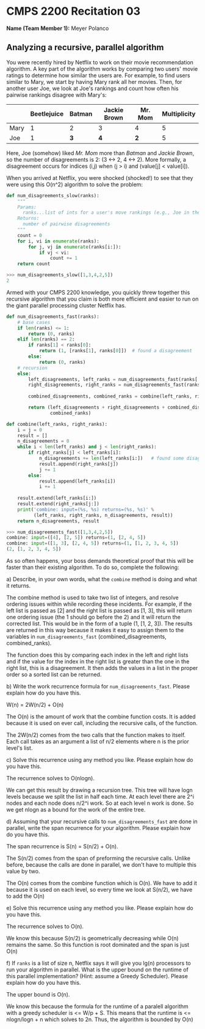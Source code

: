 # CMPS 2200  Recitation 03

**Name (Team Member 1):** Meyer Polanco



## Analyzing a recursive, parallel algorithm


You were recently hired by Netflix to work on their movie recommendation
algorithm. A key part of the algorithm works by comparing two users'
movie ratings to determine how similar the users are. For example, to
find users similar to Mary, we start by having Mary rank all her movies.
Then, for another user Joe, we look at Joe's rankings and count how
often his pairwise rankings disagree with Mary's:

|      | Beetlejuice | Batman | Jackie Brown | Mr. Mom | Multiplicity |
| ---- | ----------- | ------ | ------------ | ------- | ------------ |
| Mary | 1           | 2      | 3            | 4       | 5            |
| Joe  | 1           | **3**  | **4**        | **2**   | 5            |

Here, Joe (somehow) liked *Mr. Mom* more than *Batman* and *Jackie
Brown*, so the number of disagreements is 2:
(3 <->  2, 4 <-> 2). More formally, a
disagreement occurs for indices (i,j) when (j > i) and
(value[j] < value[i]).

When you arrived at Netflix, you were shocked (shocked!) to see that
they were using this O(n^2) algorithm to solve the problem:



``` python
def num_disagreements_slow(ranks):
    """
    Params:
      ranks...list of ints for a user's move rankings (e.g., Joe in the example above)
    Returns:
      number of pairwise disagreements
    """
    count = 0
    for i, vi in enumerate(ranks):
        for j, vj in enumerate(ranks[i:]):
            if vj < vi:
                count += 1
    return count
```

``` python 
>>> num_disagreements_slow([1,3,4,2,5])
2
```

Armed with your CMPS 2200 knowledge, you quickly threw together this
recursive algorithm that you claim is both more efficient and easier to
run on the giant parallel processing cluster Netflix has.

``` python
def num_disagreements_fast(ranks):
    # base cases
    if len(ranks) <= 1:
        return (0, ranks)
    elif len(ranks) == 2:
        if ranks[1] < ranks[0]:
            return (1, [ranks[1], ranks[0]])  # found a disagreement
        else:
            return (0, ranks)
    # recursion
    else:
        left_disagreements, left_ranks = num_disagreements_fast(ranks[:len(ranks)//2])
        right_disagreements, right_ranks = num_disagreements_fast(ranks[len(ranks)//2:])
        
        combined_disagreements, combined_ranks = combine(left_ranks, right_ranks)

        return (left_disagreements + right_disagreements + combined_disagreements,
                combined_ranks)

def combine(left_ranks, right_ranks):
    i = j = 0
    result = []
    n_disagreements = 0
    while i < len(left_ranks) and j < len(right_ranks):
        if right_ranks[j] < left_ranks[i]: 
            n_disagreements += len(left_ranks[i:])   # found some disagreements
            result.append(right_ranks[j])
            j += 1
        else:
            result.append(left_ranks[i])
            i += 1
    
    result.extend(left_ranks[i:])
    result.extend(right_ranks[j:])
    print('combine: input=(%s, %s) returns=(%s, %s)' % 
          (left_ranks, right_ranks, n_disagreements, result))
    return n_disagreements, result

```

```python
>>> num_disagreements_fast([1,3,4,2,5])
combine: input=([4], [2, 5]) returns=(1, [2, 4, 5])
combine: input=([1, 3], [2, 4, 5]) returns=(1, [1, 2, 3, 4, 5])
(2, [1, 2, 3, 4, 5])
```

As so often happens, your boss demands theoretical proof that this will
be faster than their existing algorithm. To do so, complete the
following:

a) Describe, in your own words, what the `combine` method is doing and
what it returns.

The combine method is used to take two list of integers, and resolve ordering issues within while recording these incidents. 
For example, if the left list is passed as [2] and the right list is passed as [1, 3], 
this will return one ordering issue (the 1 should go before the 2) and it will return the corrected list. 
This would be in the form of a tuple (1, [1, 2, 3]). The results are returned in this way because it makes it easy to
assign them to the variables in `num_disagreements_fast` (combined_disagreements, combined_ranks).

The function does this by comparing each index in the left and right lists and if the value for the index in the right list
is greater than the one in the right list, this is a disagreement. It then adds the values in a list in the proper order so a sorted list can be returned. 

b) Write the work recurrence formula for `num_disagreements_fast`. Please explain how do you have this.

W(n) = 2W(n/2) + O(n)

The O(n) is the amount of work that the combine function costs. It is added because it is used on ever call, including the recursive calls, of the function.

The 2W(n/2) comes from the two calls that the function makes to itself. Each call takes as an argument a list of n/2 elements where n is the prior level's list. 

c) Solve this recurrence using any method you like. Please explain how do you have this.

The recurrence solves to O(nlogn).

We can get this result by drawing a recursion tree. This tree will have logn levels because we split the list in half each time. At each level there are 2^i nodes and each node does n/2^i work. So at each level n work is done. So we get nlogn as a bound for the work of the entire tree.


d) Assuming that your recursive calls to `num_disagreements_fast` are
done in parallel, write the span recurrence for your algorithm. Please explain how do you have this.

The span recurrence is S(n) = S(n/2) + O(n).

The S(n/2) comes from the span of preforming the recursive calls. Unlike before, because the calls are done in parallel, we don't have to multiple this value by two. 

The O(n) comes from the combine function which is O(n). We have to add it because it is used on each level, so every time we look at S(n/2), we have to add the O(n)

e) Solve this recurrence using any method you like. Please explain how do you have this.

The recurrence solves to O(n). 

We know this because S(n/2) is geometrically decreasing while O(n) remains the same. So this function is root dominated and the span is just O(n)

f) If `ranks` is a list of size n, Netflix says it will give you
lg(n) processors to run your algorithm in parallel. What is the
upper bound on the runtime of this parallel implementation? (Hint: assume a Greedy
Scheduler). Please explain how do you have this.

The upper bound is O(n).

We know this because the formula for the runtime of a paralell algorithm with a greedy scheduler is <= W/p + S. This means that the runtime is <= nlogn/logn + n which solves to 2n. Thus, the algorithm is bounded by O(n)